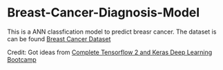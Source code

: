 # Breast-Cancer-Diagnosis-Model

This is a ANN classfication model to predict breasr cancer.
The dataset is can be found [Breast Cancer Dataset]([https://www.openai.com/](https://www.kaggle.com/datasets/yasserh/breast-cancer-dataset/data)https://www.kaggle.com/datasets/yasserh/breast-cancer-dataset/data)

Credit:
Got ideas from [Complete Tensorflow 2 and Keras Deep Learning Bootcamp](https://www.udemy.com/course/complete-tensorflow-2-and-keras-deep-learning-bootcamp/?utm_source=adwords&utm_medium=udemyads&utm_campaign=LongTail_la.EN_cc.US&utm_content=deal4584&utm_term=_._ag_81829991707_._ad_532193842025_._kw__._de_c_._dm__._pl__._ti_dsa-1007766171312_._li_9061329_._pd__._&matchtype=&gad_source=1&gclid=EAIaIQobChMIjJio6u_MgwMVL0xHAR2bdQGpEAAYASAAEgJZJ_D_BwE)
